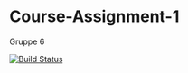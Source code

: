 # Course-Assignment-1
Gruppe 6


[![Build Status](https://travis-ci.org/Alek2750/Course-Assignment-1.svg?branch=master)](https://travis-ci.org/Alek2750/Course-Assignment-1)
